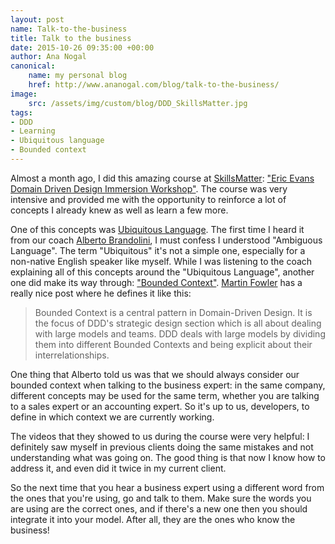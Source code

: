 ```yaml
---
layout: post
name: Talk-to-the-business
title: Talk to the business
date: 2015-10-26 09:35:00 +00:00
author: Ana Nogal
canonical:
    name: my personal blog
    href: http://www.ananogal.com/blog/talk-to-the-business/
image:
    src: /assets/img/custom/blog/DDD_SkillsMatter.jpg
tags:
- DDD
- Learning
- Ubiquitous language
- Bounded context
---
```

Almost a month ago, I did this amazing course at [SkillsMatter](https://skillsmatter.com/): ["Eric Evans Domain Driven Design Immersion Workshop"](https://skillsmatter.com/courses/202-domain-model). The course was very intensive and provided me with the opportunity to reinforce a lot of concepts I already knew as well as learn a few more.

One of this concepts was [Ubiquitous Language](http://c2.com/cgi/wiki?UbiquitousLanguage). The first time I heard it from our coach [Alberto Brandolini](https://twitter.com/ziobrando), I must confess I understood "Ambiguous Language". The term "Ubiquitous" it's not a simple one, especially for a non-native English speaker like myself. While I was listening to the coach explaining all of this concepts around the "Ubiquitous Language", another one did make its way through: ["Bounded Context"](https://en.wikipedia.org/wiki/Domain-driven_design#Bounded_context).
[Martin Fowler](http://martinfowler.com/bliki/BoundedContext.html) has a really nice post where he defines it like this:
>Bounded Context is a central pattern in Domain-Driven Design. It is the focus of DDD's strategic design section which is all about dealing with large models and teams. DDD deals with large models by dividing them into different Bounded Contexts and being explicit about their interrelationships.

One thing that Alberto told us was that we should always consider our bounded context when talking to the business expert: in the same company, different concepts may be used for the same term, whether you are talking to a sales expert or an accounting expert. So it's up to us, developers, to define in which context we are currently working.

The videos that they showed to us during the course were very helpful: I definitely saw myself in previous clients doing the same mistakes and not understanding what was going on. The good thing is that now I know how to address it, and even did it twice in my current client.

So the next time that you hear a business expert using a different word from the ones that you're using, go and talk to them. Make sure the words you are using are the correct ones, and if there's a new one then you should integrate it into your model. After all, they are the ones who know the business!
